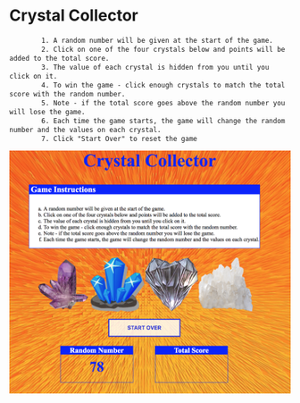 # Crystal Collector
            1. A random number will be given at the start of the game.
            2. Click on one of the four crystals below and points will be added to the total score.
            3. The value of each crystal is hidden from you until you click on it.
            4. To win the game - click enough crystals to match the total score with the random number. 
            5. Note - if the total score goes above the random number you will lose the game.
            6. Each time the game starts, the game will change the random number and the values on each crystal.
            7. Click "Start Over" to reset the game
            
![alt text](https://github.com/regina7361/unit-4-game/blob/master/assets/images/Screen%20Shot%202019-02-23%20at%202.08.09%20PM.png)

      
